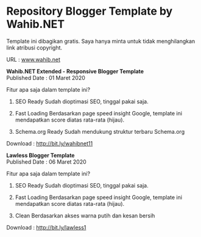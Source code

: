 # Repository Blogger Template by Wahib.NET

Template ini dibagikan gratis. Saya hanya minta untuk 
tidak menghilangkan link atribusi copyright.

URL : www.wahib.net <br/>

<b>Wahib.NET Extended - Responsive Blogger Template</b> <br/>
Published Date : 01 Maret 2020 <br/>

Fitur apa saja dalam template ini?
1. SEO Ready
Sudah dioptimasi SEO, tinggal pakai saja.

2. Fast Loading
Berdasarkan page speed insight Google, template ini 
mendapatkan score diatas rata-rata (hijau).

3. Schema.org Ready
Sudah mendukung struktur terbaru Schema.org <br/>

Download : http://bit.ly/wahibnet11

<b>Lawless Blogger Template</b> <br/>
Published Date : 06 Maret 2020 <br/>

Fitur apa saja dalam template ini?
1. SEO Ready
Sudah dioptimasi SEO, tinggal pakai saja.

2. Fast Loading
Berdasarkan page speed insight Google, template ini 
mendapatkan score diatas rata-rata (hijau).

3. Clean
Berdasarkan akses warna putih dan kesan bersih

Download : http://bit.ly/lawless1
